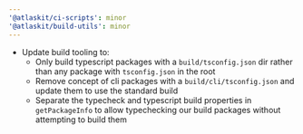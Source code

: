 ```yaml
---
'@atlaskit/ci-scripts': minor
'@atlaskit/build-utils': minor
---
```


- Update build tooling to:
  - Only build typescript packages with a `build/tsconfig.json` dir rather than any package with `tsconfig.json` in the root
  - Remove concept of cli packages with a `build/cli/tsconfig.json` and update them to use the standard build
  - Separate the typecheck and typescript build properties in `getPackageInfo` to allow typechecking our build packages without attempting to build them
